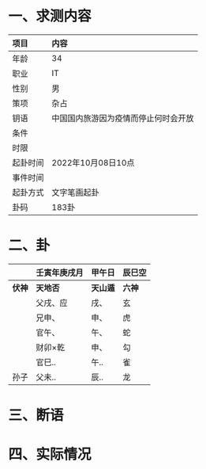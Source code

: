# 一、求测内容
|项目|内容|
|:-|:-|
|年龄|34|
|职业|IT|
|性别|男|
|策项|杂占|
|钥语|中国国内旅游因为疫情而停止何时会开放|
|条件||
|时限||
|起卦时间|2022年10月08日10点|
|事件时间||
|起卦方式|文字笔画起卦|
|卦码|183卦|

# 二、卦
||壬寅年庚戌月|甲午日|辰巳空|
|:-|:-|:-|:-|
|**伏神**|**天地否**|**天山遁**|**六神**|
||父戌、应|戌、|玄|
||兄申、|申、|虎|
||官午、|午、|蛇|
||财卯×乾|申、|勾|
||官巳..|午..|雀|
|孙子|父未..|辰..|龙|


# 三、断语

# 四、实际情况